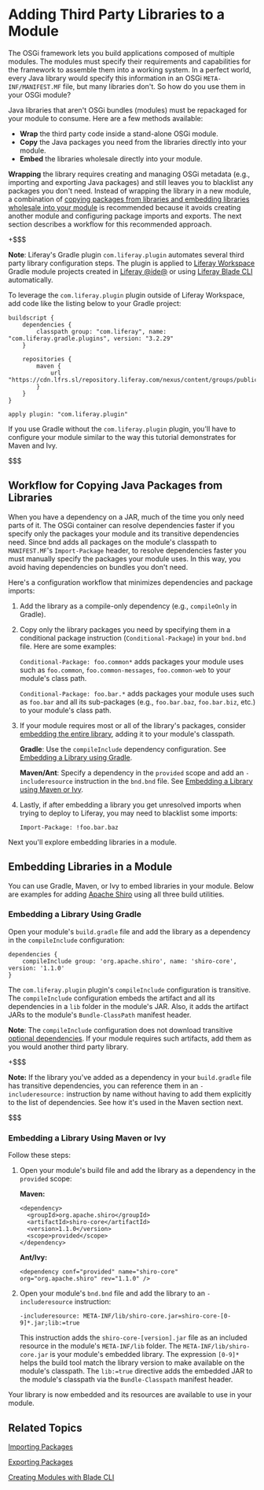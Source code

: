 # Adding Third Party Libraries to a Module [](id=adding-third-party-libraries-to-a-module)

The OSGi framework lets you build applications composed of multiple modules. The
modules must specify their requirements and capabilities for the framework to
assemble them into a working system. In a perfect world, every Java library
would specify this information in an OSGi `META-INF/MANIFEST.MF` file, but many
libraries don't. So how do you use them in your OSGi module?

Java libraries that aren't OSGi bundles (modules) must be repackaged for your
module to consume. Here are a few methods available:

-   **Wrap** the third party code inside a stand-alone OSGi module.
-   **Copy** the Java packages you need from the libraries directly into your
    module.
-   **Embed** the libraries wholesale directly into your module.

**Wrapping** the library requires creating and managing OSGi metadata (e.g.,
importing and exporting Java packages) and still leaves you to blacklist any
packages you don't need. Instead of wrapping the library in a new module, a
combination of
[copying packages from libraries and embedding libraries wholesale into your module](#workflow-for-copying-java-packages-from-libraries)
is recommended because it avoids creating another module and configuring 
package imports and exports. The next section describes a workflow for this
recommended approach. 

+$$$

**Note**: Liferay's Gradle plugin `com.liferay.plugin` automates several third
party library configuration steps. The plugin is applied to
[Liferay Workspace](/develop/tutorials/-/knowledge_base/7-0/liferay-workspace)
Gradle module projects created in
[Liferay @ide@](/develop/tutorials/-/knowledge_base/7-0/liferay-ide)
or using
[Liferay Blade CLI](/develop/tutorials/-/knowledge_base/7-0/blade-cli)
automatically.

To leverage the `com.liferay.plugin` plugin outside of Liferay Workspace, add
code like the listing below to your Gradle project:

    buildscript {
        dependencies {
            classpath group: "com.liferay", name: "com.liferay.gradle.plugins", version: "3.2.29"
        }

        repositories {
            maven {
                url "https://cdn.lfrs.sl/repository.liferay.com/nexus/content/groups/public"
            }
        }
    }

    apply plugin: "com.liferay.plugin"

If you use Gradle without the `com.liferay.plugin` plugin, you'll have to
configure your module similar to the way this tutorial demonstrates for Maven
and Ivy.

$$$

## Workflow for Copying Java Packages from Libraries [](id=workflow-for-copying-java-packages-from-libraries)

When you have a dependency on a JAR, much of the time you only need parts of it.
The OSGi container can resolve dependencies faster if you specify only the
packages your module and its transitive dependencies need. Since bnd adds all
packages on the module's classpath to `MANIFEST.MF`'s `Import-Package` header,
to resolve dependencies faster you must manually specify the packages your
module uses. In this way, you avoid having dependencies on bundles you don't
need.

Here's a configuration workflow that minimizes dependencies and package imports:

1.  Add the library as a compile-only dependency (e.g., `compileOnly` in
    Gradle).

2.  Copy only the library packages you need by specifying them in a conditional
    package instruction (`Conditional-Package`) in your `bnd.bnd` file. Here are
    some examples:

    `Conditional-Package: foo.common*` adds packages your module uses such as
    `foo.common`, `foo.common-messages`, `foo.common-web` to your module's class
    path.

    `Conditional-Package: foo.bar.*` adds packages your module uses such as
    `foo.bar` and all its sub-packages (e.g., `foo.bar.baz`, `foo.bar.biz`,
    etc.) to your module's class path.

3.  If your module requires most or all of the library's packages, consider
    [embedding the entire library](#embedding-libraries-in-a-module),
    adding it to your module's classpath.

    **Gradle**: Use the `compileInclude` dependency configuration. See
    [Embedding a Library using Gradle](#embedding-libraries-using-gradle).

    **Maven/Ant**: Specify a dependency in the `provided` scope and add an
    `-includeresource` instruction in the `bnd.bnd` file. See
    [Embedding a Library using Maven or Ivy](embedding-libraries-using-maven-or-ivy).

3.  Lastly, if after embedding a library you get unresolved imports when
    trying to deploy to Liferay, you may need to blacklist some imports: 

    `Import-Package: !foo.bar.baz`

Next you'll explore embedding libraries in a module.

## Embedding Libraries in a Module [](id=embedding-libraries-in-a-module)

You can use Gradle, Maven, or Ivy to embed libraries in your module. Below are
examples for adding [Apache Shiro](https://shiro.apache.org) using all three
build utilities. 

### Embedding a Library Using Gradle [](id=embedding-libraries-using-gradle)

Open your module's `build.gradle` file and add the library as a dependency in
the `compileInclude` configuration:

    dependencies {
        compileInclude group: 'org.apache.shiro', name: 'shiro-core', version: '1.1.0'
    }

The `com.liferay.plugin` plugin's `compileInclude` configuration is transitive.
The `compileInclude` configuration embeds the artifact and all its dependencies
in a `lib` folder in the module's JAR. Also, it adds the artifact JARs to the
module's `Bundle-ClassPath` manifest header. 

**Note**: The `compileInclude` configuration does not download transitive
[optional dependencies](https://maven.apache.org/guides/introduction/introduction-to-optional-and-excludes-dependencies.html).
If your module requires such artifacts, add them as you would another third party library.

+$$$

**Note:** If the library you've added as a dependency in your `build.gradle`
file has transitive dependencies, you can reference them in an
`-includeresource:` instruction by name without having to add them explicitly to
the list of dependencies. See how it's used in the Maven section next. 

$$$

### Embedding a Library Using Maven or Ivy [](id=embedding-libraries-using-maven-or-ivy)

Follow these steps:

1.  Open your module's build file and add the library as a dependency in the
    `provided` scope:

    **Maven:**

        <dependency>
          <groupId>org.apache.shiro</groupId>
          <artifactId>shiro-core</artifactId>
          <version>1.1.0</version>
          <scope>provided</scope>
        </dependency>

    **Ant/Ivy:**

        <dependency conf="provided" name="shiro-core" org="org.apache.shiro" rev="1.1.0" />

2.  Open your module's `bnd.bnd` file and add the library to an
    `-includeresource` instruction: 

        -includeresource: META-INF/lib/shiro-core.jar=shiro-core-[0-9]*.jar;lib:=true

    This instruction adds the `shiro-core-[version].jar` file as an included
    resource in the module's `META-INF/lib` folder. The
    `META-INF/lib/shiro-core.jar` is your module's embedded library. The
    expression `[0-9]*` helps the build tool match the library version 
    to make available on the module's classpath. The `lib:=true` directive adds
    the embedded JAR to the module's classpath via the `Bundle-Classpath`
    manifest header.

Your library is now embedded and its resources are available to use in your
module.

## Related Topics [](id=related-topics)

[Importing Packages](/develop/tutorials/-/knowledge_base/7-0/importing-packages)

[Exporting Packages](/develop/tutorials/-/knowledge_base/7-0/exporting-packages)

[Creating Modules with Blade CLI](/develop/tutorials/-/knowledge_base/7-0/creating-modules-with-blade-cli)
